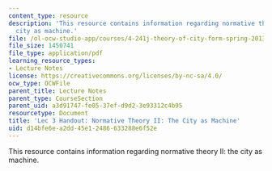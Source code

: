 ```yaml
---
content_type: resource
description: 'This resource contains information regarding normative theory II: the
  city as machine.'
file: /ol-ocw-studio-app/courses/4-241j-theory-of-city-form-spring-2013/d14bfe6ea2dd45e12486633288e6f52e_MIT4_241JS13_handout3.pdf
file_size: 1450741
file_type: application/pdf
learning_resource_types:
- Lecture Notes
license: https://creativecommons.org/licenses/by-nc-sa/4.0/
ocw_type: OCWFile
parent_title: Lecture Notes
parent_type: CourseSection
parent_uid: a3d91747-fe05-37ef-d9d2-3e93312c4b95
resourcetype: Document
title: 'Lec 3 Handout: Normative Theory II: The City as Machine'
uid: d14bfe6e-a2dd-45e1-2486-633288e6f52e
---
```

This resource contains information regarding normative theory II: the city as machine.